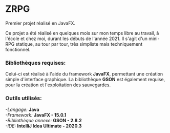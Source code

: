 # ZRPG

Premier projet réalisé en JavaFX.

Ce projet a été réalisé en quelques mois sur mon temps libre au travail, à l'école et chez moi, durant les débuts de l'année 2021.
Il s'agit d'un mini-RPG statique, au tour par tour, très simpliste mais techniquement fonctionnel.

### **Bibliothèques requises:**

Celui-ci est réalisé à l'aide du framework **JavaFX**, permettant une création simple d'interface graphique. La bibliothèque **GSON** est également requise, pour la création et l'exploitation des sauvegardes.

### **Outils utilisés:**

_-Langage:_ **Java**  
_-Framework:_ **JavaFX - 15.0.1**     
_-Bibliothèque annexe:_ **GSON - 2.8.2**  
_-IDE:_ **IntelliJ Idea Ultimate - 2020.3**
